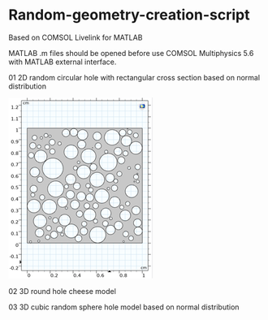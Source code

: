 # Random-geometry-creation-script
Based on COMSOL Livelink for MATLAB

MATLAB .m files should be opened before use COMSOL Multiphysics 5.6 with MATLAB external interface.

01 2D random circular hole with rectangular cross section based on normal distribution

![image](https://github.com/Li-Zixiaoxiao/Random-geometry-creation-script/blob/main/images/01%202D.png)

02 3D round hole cheese model

03 3D cubic random sphere hole model based on normal distribution
